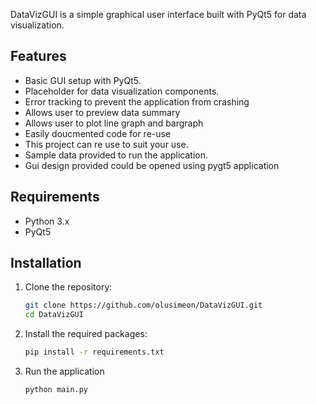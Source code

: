 DataVizGUI is a simple graphical user interface built with PyQt5 for data visualization.

## Features

- Basic GUI setup with PyQt5.
- Placeholder for data visualization components.
- Error tracking to prevent the application from crashing 
- Allows user to preview data summary 
- Allows user to plot line graph and bargraph 
- Easily doucmented code for re-use 
- This project can re use to suit your use. 
- Sample data provided to run the application. 
- Gui design provided could be opened using pygt5 application

## Requirements

- Python 3.x
- PyQt5

## Installation

1. Clone the repository:
   ```sh
   git clone https://github.com/olusimeon/DataVizGUI.git
   cd DataVizGUI

2. Install the required packages:
   ```sh
   pip install -r requirements.txt

3. Run the application 
   ```sh
   python main.py


